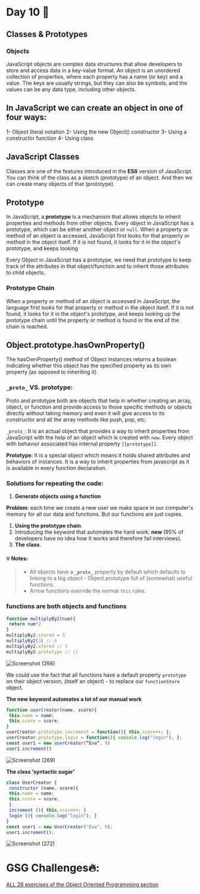 # Day 10 🤩

## Classes & Prototypes 

### Objects
JavaScript objects are complex data structures that allow developers to store and access data in a key-value format. An object is an unordered collection of properties, where each property has a name (or key) and a value. The keys are usually strings, but they can also be symbols, and the values can be any data type, including other objects.

## In JavaScript we can create an object in one of four ways: 
1- Object literal notation
2- Using the new Object() constructor
3- Using a constructor function
4- Using class

## JavaScript Classes
Classes are one of the features introduced in the **ES6** version of JavaScript. You can think of the class as a sketch (prototype) of an object. And then we can create many objects of that (prototype).

## Prototype
In JavaScript, a **prototype** is a mechanism that allows objects to inherit properties and methods from other objects. Every object in JavaScript has a prototype, which can be either another object or `null`. When a property or method of an object is accessed, JavaScript first looks for that property or method in the object itself. If it is not found, it looks for it in the object's prototype, and keeps looking

Every Object in JavaScript has a prototype, we need that prototype to keep track of the attributes in that object/function and to inherit those attributes to child objects.

### Prototype Chain
When a property or method of an object is accessed in JavaScript, the language first looks for that property or method in the object itself. If it is not found, it looks for it in the object's prototype, and keeps looking up the prototype chain until the property or method is found or the end of the chain is reached. 


## Object.prototype.hasOwnProperty()
The hasOwnProperty() method of Object instances returns a boolean indicating whether this object has the specified property as its own property (as opposed to inheriting it).


### `_proto_` VS. prototype:
Proto and prototype both are objects that help in whether creating an array, object, or function and provide access to those specific methods or objects directly without taking memory and even it will give access to its constructor and all the array methods like push, pop, etc.

`_proto_`: It is an actual object that provides a way to inherit properties from JavaScript with the help of an object which is created with `new`. Every object with behavior associated has internal property `[[prototype]]`.



**Prototype**: It is a special object which means it holds shared attributes and behaviors of instances. It is a way to inherit properties from javascript as it is available in every function declaration.


### Solutions for repeating the code: 

1. **Generate objects using a function**

**Problem**:  each time we create a new user we make space in our computer's memory for all our data and functions. But our functions are just copies.

1. **Using the prototype chain**.
2. Introducing the keyword that automates the hard work: **new** (95% of developers have no idea how it works and therefore fail interviews).
3. **The class**.


#### 💡 **Notes**:
> - All objects have a **`_proto_`** property by default which defaults to linking to a big object - Object.prototype full of (somewhat) useful functions.
> - Arrow functions override the normal `this` rules.

### functions are both objects and functions

```javaScript
function multiplyBy2(num){
 return num*2
}
multiplyBy2.stored = 5
multiplyBy2(3) // 6
multiplyBy2.stored // 5
multiplyBy2.prototype // {}
```

![Screenshot (266)](https://github.com/aya-thafer2/Mastering-JavaScript-in-20-Days/assets/121509832/eeac90c1-2282-45f6-8340-5dd7f816cbfb)


We could use the fact that all functions have a default property `prototype` on their object version, (itself an 
object) - to replace our `functionStore` object.


**The new keyword automates a lot of our manual work**
```javaScript
function userCreator(name, score){
 this.name = name;
 this.score = score;
}
userCreator.prototype.increment = function(){ this.score++; };
userCreator.prototype.login = function(){ console.log("login"); };
const user1 = new userCreator(“Eva”, 9)
user1.increment()
```

![Screenshot (269)](https://github.com/aya-thafer2/Mastering-JavaScript-in-20-Days/assets/121509832/4896b6ef-6961-4c09-aebf-968730e69bfa)

**The class ‘syntactic sugar’**
```javaScript
class UserCreator {
 constructor (name, score){
 this.name = name;
 this.score = score;
 }
 increment (){ this.score++; }
 login (){ console.log("login"); }
}
const user1 = new UserCreator("Eva", 9);
user1.increment();
```

![Screenshot (272)](https://github.com/aya-thafer2/Mastering-JavaScript-in-20-Days/assets/121509832/fac0da84-b594-4434-a5e2-ab9439a32667)

# GSG Challenges🔥:

[ALL 26 exercises of the Object Oriented Programming section](https://www.freecodecamp.org/AyaThafer)






 



